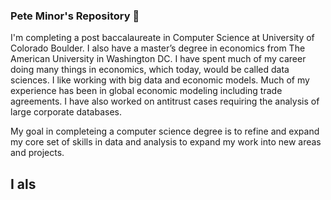 ### Pete Minor's Repository 👋
I'm completing a post baccalaureate in Computer Science at University of Colorado Boulder.  I also have a master’s degree in economics from The American University in Washington DC.  I have spent much of my career doing many things in economics, which today, would be called data sciences.  I like working with big data and economic models.  Much of my experience has been in global economic modeling including trade agreements.   I have also worked on antitrust cases requiring the analysis of large corporate databases.

My goal in completeing a computer science degree is to refine and expand my core set of skills in data and analysis to expand my work into new areas and projects.




## I als
<!--
**pedrocu/pedrocu** is a ✨ _special_ ✨ repository because its `README.md` (this file) appears on your GitHub profile.

Here are some ideas to get you started:

- 🔭 I’m currently working on ...
- 🌱 I’m currently learning ...
- 👯 I’m looking to collaborate on ...
- 🤔 I’m looking for help with ...
- 💬 Ask me about ...
- 📫 How to reach me: ...
- 😄 Pronouns: ...
- ⚡ Fun fact: ...
-->
